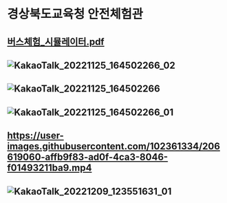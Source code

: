 # 경상북도교육청 안전체험관
## [버스체험_시뮬레이터.pdf](https://github.com/Chobochoi/GyeongJu/files/10089607/_.pdf)
## ![KakaoTalk_20221125_164502266_02](https://user-images.githubusercontent.com/102361334/203927862-dfb5ec73-aa4e-4aec-9ca3-a4f54b8c3f5c.jpg)
## ![KakaoTalk_20221125_164502266](https://user-images.githubusercontent.com/102361334/203927911-55a645e0-ddad-4048-bcbe-4c0ffeaf1ad6.jpg)
## ![KakaoTalk_20221125_164502266_01](https://user-images.githubusercontent.com/102361334/203927971-dfad9c08-a358-49d0-9d1e-db5a3d54d445.jpg)
## https://user-images.githubusercontent.com/102361334/206619060-affb9f83-ad0f-4ca3-8046-f01493211ba9.mp4
## ![KakaoTalk_20221209_123551631_01](https://user-images.githubusercontent.com/102361334/206619072-2518c1f5-eca0-4b1b-b024-bd4a2f989d8f.jpg)
